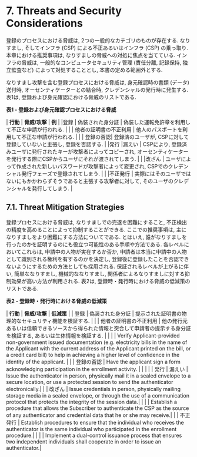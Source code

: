 <a name="sec7"></a>

# 7. Threats and Security Considerations

登録のプロセスにおける脅威は, 2つの一般的なカテゴリのものが存在する. なりすまし, そしてインフラ (CSP) による不正あるいはインフラ (CSP) の乗っ取り. 本章における推奨事項は, なりすましの脅威への対処に焦点を当てている. インフラの脅威は, 一般的なコンピュータセキュリティ管理 (責任分離, 記録保持, 独立監査など) によって対処することとし, 本書の定める範囲外とする.

<!-- There are two general categories of threats to the enrollment process: impersonation and either compromise or malfeasance of the infrastructure  (CSPs) . This recommendation focuses on addressing impersonation threats. Infrastructure threats are addressed by normal computer security controls  (e.g., separation of duties, record keeping, independent audits)  and are outside the scope of this document. -->

なりすまし攻撃を含む登録プロセスにおける脅威は, 身元確認時の書類 (データ) 送付時, オーセンティケーターとの結合時, クレデンシャルの発行時に発生する. 表1は, 登録および身元確認における脅威のリストである.

<!-- The threats to the enrollment process include impersonation attacks and threats to the transport mechanisms for identity proofing, and authenticator binding, and credential issuance. Table 1 lists the threats related to enrollment and identity proofing. -->

**表1 - 登録および身元確認プロセスにおける脅威**

| **行動**   |     **脅威/攻撃**  | **例** |
|登録 | 偽装された身分証 | 偽装した運転免許章を利用して不正な申請が行われる. |
| | 他者の証明書の不正利用 | 他人のパスポートを利用して不正な申請が行われる. |
| | 登録の否認| 登録済のユーザが, CSPに対して登録していないと主張し, 登録を否認する. |
|発行 |漏えい | CSPにより, 登録済みユーザに発行されたキーが攻撃者によってコピーされ, オーセンティケーターを発行する際にCSPからユーザにそれが渡されてしまう. |
| |改ざん | ユーザによって作成された新しいパスワードが攻撃者によって変更され, CSPでのクレデンシャル発行フェーズで登録されてしまう. |
| |不正発行 | 実際にはそのユーザではないにもかかわらずそうであると主張する攻撃者に対して, そのユーザのクレデンシャルを発行してしまう. |

<!--
**Table 1 - Enrollment and Identity Proofing Threats**

|**Activity**   |     **Threat/Attack**  | **Example** |
|---------------|------------------------|------------------|
|Enrollment | Falsified identity proofing evidence | An applicant claims an incorrect identity by using a forged driver's license.|
| | Fraudulent use of another's identity | An applicant uses a passport associated with a different individual
| | Repudiation of enrollment | A subscriber denies enrollment, claiming that he or she did not enroll with the CSP.|
|Issuance|Disclosure | A key created by the CSP for a Subscriber is copied by an attacker as it is transported from the CSP to the subscriber during authenticator issuance.|
| |Tampering | A new password created by the subscriber is modified by an attacker as it is being submitted to the CSP during the credential issuance phase.
| |Unauthorized issuance | A person claiming to be the subscriber  (but in reality is not the subscriber)  is issued credentials for that subscriber.
-->

## 7.1. Threat Mitigation Strategies

登録プロセスにおける脅威は, なりすましでの完遂を困難にすること, 不正検出の精度を高めることによって抑制することができる. ここでの推奨事項は, 主になりすましをより困難にする方法についてである. とはいえ, 誰がなりすましを行ったのかを証明するのにも役立つ可能性のある手順や方法である. 各レベルにおいてこれらは, 申請中の人物が実在するか否か, 申請者は本当に申請中の人物として識別される権利を有するのかを決定し, 登録後に登録したことを否認できないようにするための方法としても採用される. 保証されるレベルが上がるに伴い, 簡単ななりすまし, 機械的ななりすまし, 関係者によるなりすましに対する抑制効果が高い方法が利用される. 表2は, 登録時・発行時における脅威の低減策のリストである.

<!-- Enrollment threats can be deterred by making impersonation more difficult to accomplish or by increasing the likelihood of detection. This recommendation deals primarily with methods for making impersonation more difficult; however, it does prescribe certain methods and procedures that may help to prove who carried out an impersonation. At each level, methods are employed to determine that a person with the claimed identity exists, that the Applicant is the person who is entitled to the claimed identity, and that the Applicant cannot later repudiate the enrollment. As the level of assurance increases, the methods employed provide increasing resistance to casual, systematic and insider impersonation. Table 2 lists strategies for mitigating threats to the enrollment and issuance processes. -->

**表2 - 登録時・発行時における脅威の低減策**

| **行動**   |     **脅威/攻撃**  | **低減策** |
| 登録 | 偽装された身分証 | 提示された証明書の物理的なセキュリティ機能を検証する. |
| | 他者の証明書の不正利用 | 他の発行元あるいは信頼できるソースから得られた情報と突合して申請者の提示する身分証を検証する, あるいは生体情報を検証する. |
| | | Verify Applicant-provided non-government issued documentation  (e.g. electricity bills in the name of the Applicant with the current address of the Applicant printed on the bill, or a credit card bill)  to help in achieving a higher level of confidence in the identity of the applicant. |
| | 登録の否認 | Have the applicant sign a form acknowledging participation in the enrollment activity. |
| | |
| 発行 | 漏えい | Issue the authenticator in person, physically mail it in a sealed envelope to a secure location, or use a protected session to send the authenticator electronically.|
| | 改ざん | Issue credentials in person, physically mailing storage media in a sealed envelope, or through the use of a communication protocol that protects the integrity of the session data.|
| | | Establish a procedure that allows the Subscriber to authenticate the CSP as the source of any authenticator and credential data that he or she may receive.|
| | 不正発行 | Establish procedures to ensure that the individual who receives the authenticator is the same individual who participated in the enrollment procedure.|
| | | Implement a dual-control issuance process that ensures two independent individuals shall cooperate in order to issue an authenticator.|

<!--
**Table 2 - Enrollment and Issuance Threat Mitigation Strategies**

| **Activity** | **Threat/Attack** | **Mitigation Strategy** |
|--------------|-------------------|-------------------------|
| Enrollment | Falsified identity proofing evidence | CSP validates physical security features of presented evidence.
| | | CSP validates personal details in the evidence with the issuer or other authoritative source.
| | Fraudulent use of another's identity | CSP verifies identity evidence or biometric of applicant against information on evidence or obtained from issuer or other authoritative source.
| | | Verify Applicant-provided non-government issued documentation  (e.g. electricity bills in the name of the Applicant with the current address of the Applicant printed on the bill, or a credit card bill)  to help in achieving a higher level of confidence in the identity of the applicant. |
| | Repudiation of enrollment | Have the applicant sign a form acknowledging participation in the enrollment activity. |
| |
| Issuance | Disclosure | Issue the authenticator in person, physically mail it in a sealed envelope to a secure location, or use a protected session to send the authenticator electronically.
| | Tampering | Issue credentials in person, physically mailing storage media in a sealed envelope, or through the use of a communication protocol that protects the integrity of the session data.
| | | Establish a procedure that allows the Subscriber to authenticate the CSP as the source of any authenticator and credential data that he or she may receive.
| | Unauthorized issuance | Establish procedures to ensure that the individual who receives the authenticator is the same individual who participated in the enrollment procedure.
| | | Implement a dual-control issuance process that ensures two independent individuals shall cooperate in order to issue an authenticator.
-->
